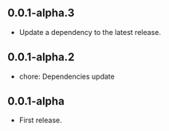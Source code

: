 ## 0.0.1-alpha.3

 - Update a dependency to the latest release.

## 0.0.1-alpha.2

 - chore: Dependencies update

## 0.0.1-alpha

* First release.
